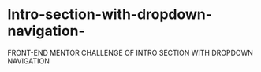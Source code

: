 # Intro-section-with-dropdown-navigation-
FRONT-END MENTOR CHALLENGE OF INTRO SECTION WITH DROPDOWN NAVIGATION
